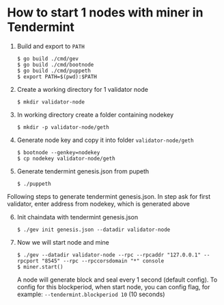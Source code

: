# How to start 1 nodes with miner in Tendermint

1. Build and export to `PATH`
    ```shell
    $ go build ./cmd/gev
    $ go build ./cmd/bootnode
    $ go build ./cmd/puppeth
    $ export PATH=$(pwd):$PATH
    ```

2. Create a working directory for 1 validator node
    ```shell
    $ mkdir validator-node
    ```  

3. In working directory create a folder containing nodekey
    ```shell    
    $ mkdir -p validator-node/geth
    ```  

4. Generate node key and copy it into folder `validator-node/geth`
    ```shell
    $ bootnode --genkey=nodekey
    $ cp nodekey validator-node/geth
    ```

5. Generate tendermint genesis.json from pupeth
     ```shell
    $ ./puppeth    
    ```

Following steps to generate tendermint genesis.json. In step ask for first validator, enter address from nodekey, which is generated above

6. Init chaindata with tendermint genesis.json
    ```shell
    $ ./gev init genesis.json --datadir validator-node
    ```

7. Now we will start node and mine
    ```shell    
    $ ./gev --datadir validator-node --rpc --rpcaddr "127.0.0.1" --rpcport "8545" --rpc --rpccorsdomain "*" console 
    $ miner.start()
    ```
    A node will generate block and seal every 1 second (default config). To config for this blockperiod, when start node, you can config flag, for example: ```--tendermint.blockperiod 10``` (10 seconds)